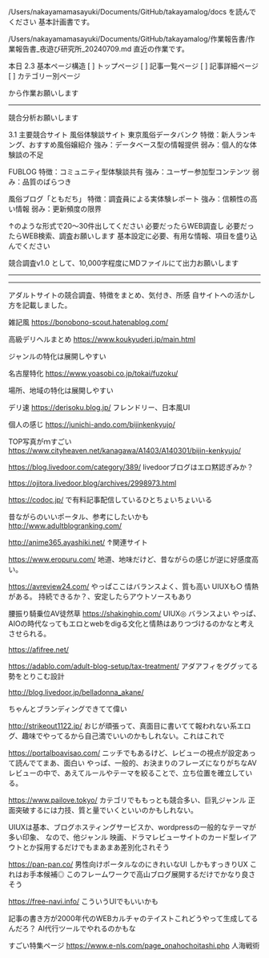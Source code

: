 /Users/nakayamamasayuki/Documents/GitHub/takayamalog/docs
を読んでください
基本計画書です。

/Users/nakayamamasayuki/Documents/GitHub/takayamalog/作業報告書/作業報告書\_夜遊び研究所\_20240709.md
直近の作業です。

本日
2.3 基本ページ構造
[ ] トップページ
[ ] 記事一覧ページ
[ ] 記事詳細ページ
[ ] カテゴリー別ページ

から作業お願いします

---

競合分析お願いします

3.1 主要競合サイト
風俗体験談サイト
東京風俗データバンク
特徴：新人ランキング、おすすめ風俗嬢紹介
強み：データベース型の情報提供
弱み：個人的な体験談の不足

FUBLOG
特徴：コミュニティ型体験談共有
強み：ユーザー参加型コンテンツ
弱み：品質のばらつき

風俗ブログ「ともだち」
特徴：調査員による実体験レポート
強み：信頼性の高い情報
弱み：更新頻度の限界

↑のような形式で20〜30件出してください
必要だったらWEB調査し
必要だったらWEB検索、調査お願いします
基本設定に必要、有用な情報、項目を盛り込んでください

競合調査v1.0
として、10,000字程度にMDファイルにて出力お願いします

---

---

アダルトサイトの競合調査、特徴をまとめ、気付き、所感
自サイトへの活かし方を記載しました。

雑記風
https://bonobono-scout.hatenablog.com/

高級デリヘルまとめ
https://www.koukyuderi.jp/main.html

ジャンルの特化は展開しやすい

名古屋特化
https://www.yoasobi.co.jp/tokai/fuzoku/

場所、地域の特化は展開しやすい

デリ速
https://derisoku.blog.jp/
フレンドリー、日本風UI

個人の感じ
https://junichi-ando.com/bijinkenkyujo/

TOP写真がｍすごい
https://www.cityheaven.net/kanagawa/A1403/A140301/bijin-kenkyujo/

https://blog.livedoor.com/category/389/
livedoorブログはエロ黙認ぎみか？

https://ojitora.livedoor.blog/archives/2998973.html

https://codoc.jp/
で有料記事配信しているひとちょいちょいいる

昔ながらのいいポータル、参考にしたいかも
http://www.adultblogranking.com/

http://anime365.ayashiki.net/
↑関連サイト

https://www.eropuru.com/
地道、地味だけど、昔ながらの感じが逆に好感度高い。

https://avreview24.com/
やっぱここはバランスよく、質も高い
UIUXも○
情熱がある。
持続できるか？、安定したらアウトソースもあり

腰振り騎乗位AV徒然草
https://shakinghip.com/
UIUX◎
バランスよい
やっぱ、AIOの時代なってもエロとwebをdigる文化と情熱はありつづけるのかなと考えさせられる。

https://afifree.net/

https://adablo.com/adult-blog-setup/tax-treatment/
アダアフィをググッてる勢をとりこむ設計

http://blog.livedoor.jp/belladonna_akane/

ちゃんとブランディングできてて偉い

http://strikeout1122.jp/
おじが頑張って、真面目に書いてて報われない系エログ、趣味でやってるから自己満でいいのかもしれない。これはこれで

https://portalboavisao.com/
ニッチでもあるけど、レビューの視点が設定あって読んでてまあ、面白い
やっぱ、一般的、お決まりのフレーズになりがちなAVレビューの中で、あえてルールやテーマを絞ることで、立ち位置を確立している。

https://www.pailove.tokyo/
カテゴリでももっとも競合多い、巨乳ジャンル
正面突破するには力技、質と量でいくといいのかもしれない。

UIUXは基本、ブログホスティングサービスか、wordpressの一般的なテーマが多い印象、
なので、他ジャンル
映画、ドラマレビューサイトのカード型レイアウトとか採用するだけでもまあまあ差別化されそう

https://pan-pan.co/
男性向けポータルなのにきれいなUI
しかもすっきりUX
これはお手本候補◎
このフレームワークで高山ブログ展開するだけでかなり良さそう

https://free-navi.info/
こういうUIでもいいかも

記事の書き方が2000年代のWEBカルチャのテイストこれどうやって生成してるんだろ？
AI代行ツールでやれるのかもな

すごい特集ページ
https://www.e-nls.com/page_onahochoitashi.php
人海戦術
